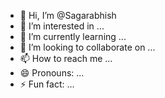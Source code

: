 - 👋 Hi, I’m @Sagarabhish
- 👀 I’m interested in ...
- 🌱 I’m currently learning ...
- 💞️ I’m looking to collaborate on ...
- 📫 How to reach me ...
- 😄 Pronouns: ...
- ⚡ Fun fact: ...

<!---
Sagarabhish/Sagarabhish is a ✨ special ✨ repository because its `README.md` (this file) appears on your GitHub profile.
You can click the Preview link to take a look at your changes.
--->
